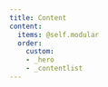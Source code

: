 ```yaml
---
title: Content
content:
  items: @self.modular
  order:
    custom:
    - _hero
    - _contentlist
---
```

